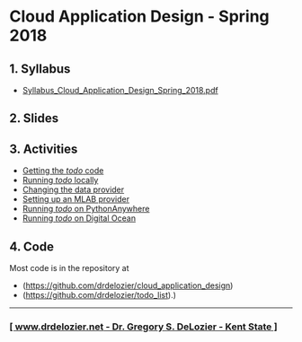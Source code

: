 # Cloud Application Design - Spring 2018

## 1. Syllabus

* [Syllabus_Cloud_Application_Design_Spring_2018.pdf](Syllabus_Cloud_Application_Design_Spring_2018.pdf)

## 2. Slides

## 3. Activities

* [Getting the _todo_ code](activities/getting_the_todo_code.md)
* [Running _todo_ locally](activities/running_todo_locally.md)
* [Changing the data provider](activities/changing_the_data_provider.md)
* [Setting up an MLAB provider](activities/setting_up_an_MLAB_provider.md)
* [Running _todo_ on PythonAnywhere](activities/running_todo_on_pythonanywhere.md)
* [Running _todo_ on Digital Ocean](activities/running_todo_on_digital_ocean.md)

## 4. Code

Most code is in the repository at
* (https://github.com/drdelozier/cloud_application_design)
* (https://github.com/drdelozier/todo_list).)        

---
### [[ www.drdelozier.net - Dr. Gregory S. DeLozier - Kent State ]](http://www.drdelozier.net)
